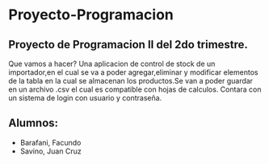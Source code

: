 # Proyecto-Programacion
## Proyecto de Programacion II del 2do trimestre.
Que vamos a hacer?
Una aplicacion de control de stock de un importador,en el cual se va a poder agregar,eliminar y modificar elementos de la tabla en la cual se almacenan los productos.Se van a poder guardar en un archivo .csv el cual es compatible con hojas de calculos.
Contara con un sistema de login con usuario y contraseña.
## Alumnos:
- Barafani, Facundo
- Savino, Juan Cruz

